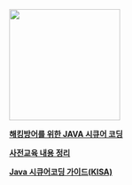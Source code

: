 <img src="img/JAVA_BOOK.jpg" width=200>

[**해킹방어를 위한 JAVA 시큐어 코딩**](https://github.com/Security-Whiteblue/SDSC_study/blob/master/KimJiYun/JAVA-SecureCoding.md) <br>

[**사전교육 내용 정리**](https://github.com/Security-Whiteblue/SDSC_study/blob/master/KimJiYun/Pre-Edu.md)

[**Java 시큐어코딩 가이드(KISA)**](https://github.com/Security-Whiteblue/SDSC_study/blob/master/KimJiYun/SecureCoding-Guide.md)